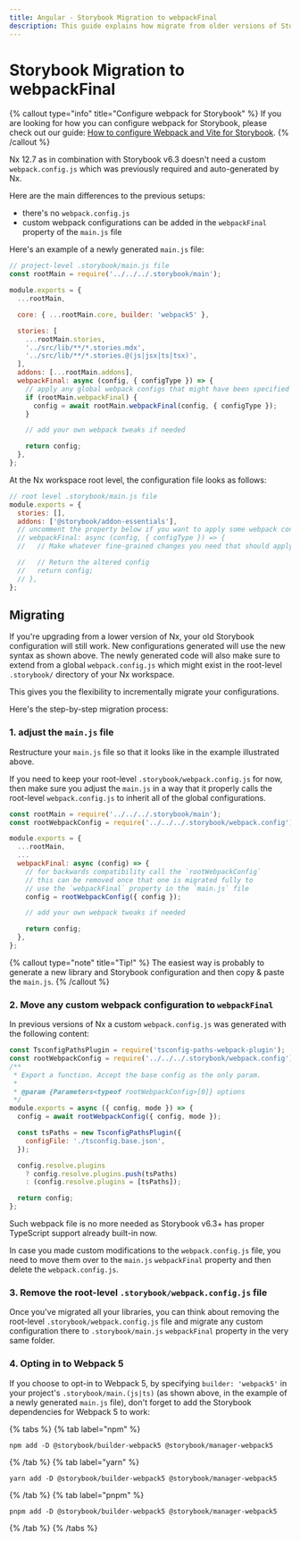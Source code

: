 ```yaml
---
title: Angular - Storybook Migration to webpackFinal
description: This guide explains how migrate from older versions of Storybook which used a custom webpack.config.js to the new Storybook 6.3+ which uses the webpackFinal property in the main configuration.
---
```


# Storybook Migration to webpackFinal

{% callout type="info" title="Configure webpack for Storybook" %}
If you are looking for how you can configure webpack for Storybook, please check out our guide: [How to configure Webpack and Vite for Storybook](/recipes/storybook/custom-builder-configs).
{% /callout %}

Nx 12.7 as in combination with Storybook v6.3 doesn't need a custom `webpack.config.js` which was previously required and auto-generated by Nx.

Here are the main differences to the previous setups:

- there's no `webpack.config.js`
- custom webpack configurations can be added in the `webpackFinal` property of the `main.js` file

Here's an example of a newly generated `main.js` file:

```javascript {% fileName=".storybook/main.js" %}
// project-level .storybook/main.js file
const rootMain = require('../../../.storybook/main');

module.exports = {
  ...rootMain,

  core: { ...rootMain.core, builder: 'webpack5' },

  stories: [
    ...rootMain.stories,
    '../src/lib/**/*.stories.mdx',
    '../src/lib/**/*.stories.@(js|jsx|ts|tsx)',
  ],
  addons: [...rootMain.addons],
  webpackFinal: async (config, { configType }) => {
    // apply any global webpack configs that might have been specified in .storybook/main.js
    if (rootMain.webpackFinal) {
      config = await rootMain.webpackFinal(config, { configType });
    }

    // add your own webpack tweaks if needed

    return config;
  },
};
```

At the Nx workspace root level, the configuration file looks as follows:

```javascript {% fileName=".storybook/main.js" %}
// root level .storybook/main.js file
module.exports = {
  stories: [],
  addons: ['@storybook/addon-essentials'],
  // uncomment the property below if you want to apply some webpack config globally
  // webpackFinal: async (config, { configType }) => {
  //   // Make whatever fine-grained changes you need that should apply to all storybook configs

  //   // Return the altered config
  //   return config;
  // },
};
```

## Migrating

If you're upgrading from a lower version of Nx, your old Storybook configuration will still work. New configurations generated will use the new syntax as shown above. The newly generated code will also make sure to extend from a global `webpack.config.js` which might exist in the root-level `.storybook/` directory of your Nx workspace.

This gives you the flexibility to incrementally migrate your configurations.

Here's the step-by-step migration process:

### 1. adjust the `main.js` file

Restructure your `main.js` file so that it looks like in the example illustrated above.

If you need to keep your root-level `.storybook/webpack.config.js` for now, then make sure you adjust the `main.js` in a way that it properly calls the root-level `webpack.config.js` to inherit all of the global configurations.

```javascript {% fileName=".storybook/webpack.config.js" %}
const rootMain = require('../../../.storybook/main');
const rootWebpackConfig = require('../../../.storybook/webpack.config');

module.exports = {
  ...rootMain,
  ...
  webpackFinal: async (config) => {
    // for backwards compatibility call the `rootWebpackConfig`
    // this can be removed once that one is migrated fully to
    // use the `webpackFinal` property in the `main.js` file
    config = rootWebpackConfig({ config });

    // add your own webpack tweaks if needed

    return config;
  },
};
```

{% callout type="note" title="Tip!" %}
The easiest way is probably to generate a new library and Storybook configuration and then copy & paste the `main.js`.
{% /callout %}

### 2. Move any custom webpack configuration to `webpackFinal`

In previous versions of Nx a custom `webpack.config.js` was generated with the following content:

```javascript {% fileName="webpack.config.js" %}
const TsconfigPathsPlugin = require('tsconfig-paths-webpack-plugin');
const rootWebpackConfig = require('../../../.storybook/webpack.config');
/**
 * Export a function. Accept the base config as the only param.
 *
 * @param {Parameters<typeof rootWebpackConfig>[0]} options
 */
module.exports = async ({ config, mode }) => {
  config = await rootWebpackConfig({ config, mode });

  const tsPaths = new TsconfigPathsPlugin({
    configFile: './tsconfig.base.json',
  });

  config.resolve.plugins
    ? config.resolve.plugins.push(tsPaths)
    : (config.resolve.plugins = [tsPaths]);

  return config;
};
```

Such webpack file is no more needed as Storybook v6.3+ has proper TypeScript support already built-in now.

In case you made custom modifications to the `webpack.config.js` file, you need to move them over to the `main.js` `webpackFinal` property and then delete the `webpack.config.js`.

### 3. Remove the root-level `.storybook/webpack.config.js` file

Once you've migrated all your libraries, you can think about removing the root-level `.storybook/webpack.config.js` file and migrate any custom configuration there to `.storybook/main.js` `webpackFinal` property in the very same folder.

### 4. Opting in to Webpack 5

If you choose to opt-in to Webpack 5, by specifying `builder: 'webpack5'` in your project's `.storybook/main.(js|ts)` (as shown above, in the example of a newly generated `main.js` file), don't forget to add the Storybook dependencies for Webpack 5 to work:

{% tabs %}
{% tab label="npm" %}

```shell
npm add -D @storybook/builder-webpack5 @storybook/manager-webpack5
```

{% /tab %}
{% tab label="yarn" %}

```shell
yarn add -D @storybook/builder-webpack5 @storybook/manager-webpack5
```

{% /tab %}
{% tab label="pnpm" %}

```shell
pnpm add -D @storybook/builder-webpack5 @storybook/manager-webpack5
```

{% /tab %}
{% /tabs %}
